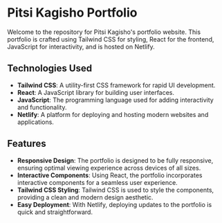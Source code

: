 # Pitsi Kagisho Portfolio

Welcome to the repository for Pitsi Kagisho's portfolio website. This portfolio is crafted using Tailwind CSS for styling, React for the frontend, JavaScript for interactivity, and is hosted on Netlify.

## Technologies Used

- **Tailwind CSS**: A utility-first CSS framework for rapid UI development.
- **React**: A JavaScript library for building user interfaces.
- **JavaScript**: The programming language used for adding interactivity and functionality.
- **Netlify**: A platform for deploying and hosting modern websites and applications.

## Features

- **Responsive Design**: The portfolio is designed to be fully responsive, ensuring optimal viewing experience across devices of all sizes.
- **Interactive Components**: Using React, the portfolio incorporates interactive components for a seamless user experience.
- **Tailwind CSS Styling**: Tailwind CSS is used to style the components, providing a clean and modern design aesthetic.
- **Easy Deployment**: With Netlify, deploying updates to the portfolio is quick and straightforward.

<!-- ## Usage

1. Clone the repository to your local machine:

```bash
git clone https://github.com/your-username/pitsi-kagisho-portfolio.git -->


